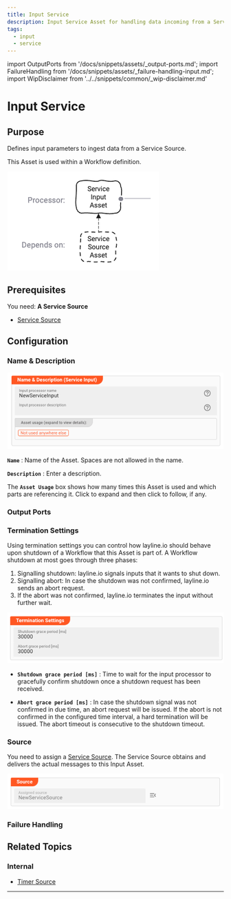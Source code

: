 ```yaml
---
title: Input Service
description: Input Service Asset for handling data incoming from a Service Source.
tags:
  - input
  - service
---
```


import OutputPorts from '/docs/snippets/assets/_output-ports.md';
import FailureHandling from '/docs/snippets/assets/_failure-handling-input.md';
import WipDisclaimer from '../../snippets/common/_wip-disclaimer.md'

# Input Service

## Purpose

Defines input parameters to ingest data from a Service Source.

This Asset is used within a Workflow definition.

![](.asset-input-service_images/0d5d8cdc.png "Asset Dependency Graph (Input Service)")

## Prerequisites

You need:
**A Service Source**

* [Service Source](/docs/assets/sources/asset-source-service)

## Configuration

### Name & Description

![](.asset-input-service_images/f4f98c4c.png "Name & Description (Input Service)")

**`Name`** : Name of the Asset. Spaces are not allowed in the name.

**`Description`** : Enter a description.

The **`Asset Usage`** box shows how many times this Asset is used and which parts are referencing it. Click to expand and then click to follow, if any.

### Output Ports

<OutputPorts></OutputPorts>

### Termination Settings

Using termination settings you can control how layline.io should behave upon shutdown of a Workflow that this Asset is part of.
A Workflow shutdown at most goes through three phases:

1. Signalling shutdown: layline.io signals inputs that it wants to shut down.
2. Signalling abort: In case the shutdown was not confirmed, layline.io sends an abort request.
3. If the abort was not confirmed, layline.io terminates the input without further wait.

![](.asset-input-service_images/cb8829f4.png "Termination Settings (Input Service)")

* **`Shutdown grace period [ms]`** : Time to wait for the input processor to gracefully confirm shutdown once a shutdown request has been received.

* **`Abort grace period [ms]`** : In case the shutdown signal was not confirmed in due time, an abort request will be issued.
  If the abort is not confirmed in the configured time interval, a hard termination will be issued. The abort timeout is consecutive to the shutdown timeout.

### Source

You need to assign a [Service Source](/docs/assets/sources/asset-source-service).
The Service Source obtains and delivers the actual messages to this Input Asset.

![](.asset-input-service_images/22765d2c.png "Timer Source (Input Message)")

### Failure Handling

<FailureHandling></FailureHandling>

## Related Topics

### Internal

* [Timer Source](/docs/assets/sources/asset-source-timer)

---

<WipDisclaimer></WipDisclaimer>
